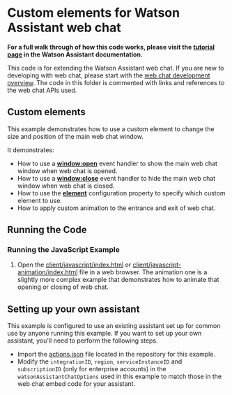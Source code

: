 # Custom elements for Watson Assistant web chat

**For a full walk through of how this code works, please visit the [tutorial page](https://cloud.ibm.com/docs/watson-assistant?topic=watson-assistant-web-chat-develop-size-position) in the Watson Assistant documentation.**

This code is for extending the Watson Assistant web chat. If you are new to developing with web chat, please start with the [web chat development overview](https://cloud.ibm.com/docs/watson-assistant?topic=watson-assistant-web-chat-develop). The code in this folder is commented with links and references to the web chat APIs used.

## Custom elements

This example demonstrates how to use a custom element to change the size and position of the main web chat window.

It demonstrates:

- How to use a [**window:open**](https://web-chat.global.assistant.watson.cloud.ibm.com/docs.html?to=api-events#windowclose) event handler to show the main web chat window when web chat is opened.
- How to use a [**window:close**](https://web-chat.global.assistant.watson.cloud.ibm.com/docs.html?to=api-events#windowclose) event handler to hide the main web chat window when web chat is closed.
- How to use the [**element**](https://web-chat.global.assistant.watson.cloud.ibm.com/docs.html?to=api-configuration#configurationobject) configuration property to specify which custom element to use.
- How to apply custom animation to the entrance and exit of web chat.

## Running the Code

### Running the JavaScript Example

1. Open the [client/javascript/index.html](client/javascript/index.html) or [client/javascript-animation/index.html](client/javascript-animiation/index.html) file in a web browser. The animation one is a slightly more complex example that demonstrates how to animate that opening or closing of web chat.

## Setting up your own assistant

This example is configured to use an existing assistant set up for common use by anyone running this example. If you want to set up your own assistant, you'll need to perform the following steps.

- Import the [actions.json](actions.json) file located in the repository for this example.
- Modify the `integrationID`, `region`, `serviceInstanceID` and `subscriptionID` (only for enterprise accounts) in the `watsonAssistantChatOptions` used in this example to match those in the web chat embed code for your assistant.